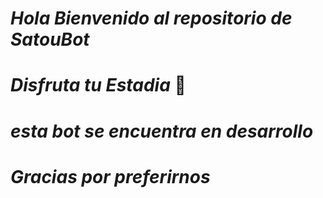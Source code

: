 # *Hola Bienvenido al repositorio de SatouBot*
# *Disfruta tu Estadia* 🍭
# *esta bot se encuentra en desarrollo*
# *Gracias por preferirnos*
